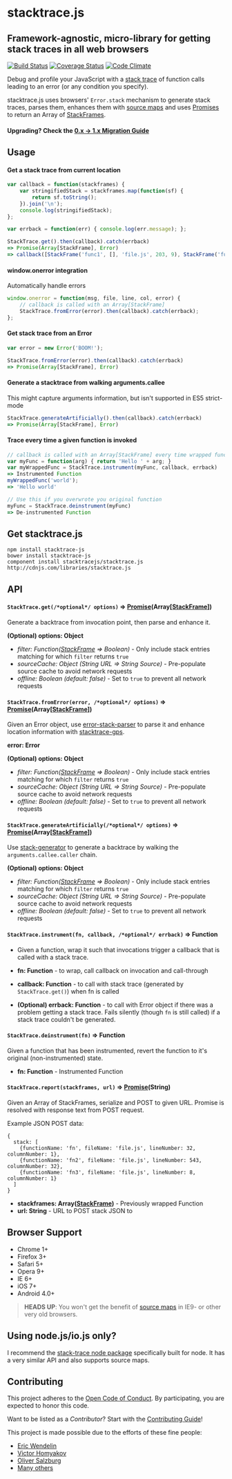 # stacktrace.js
## Framework-agnostic, micro-library for getting stack traces in all web browsers
[![Build Status](https://travis-ci.org/stacktracejs/stacktrace.js.svg?branch=master)](https://travis-ci.org/stacktracejs/stacktrace.js) [![Coverage Status](https://img.shields.io/coveralls/stacktracejs/stacktrace.js.svg)](https://coveralls.io/r/stacktracejs/stacktrace.js?branch=master) [![Code Climate](https://codeclimate.com/github/stacktracejs/stacktrace.js/badges/gpa.svg)](https://codeclimate.com/github/stacktracejs/stacktrace.js)

Debug and profile your JavaScript with a [stack trace](http://en.wikipedia.org/wiki/Stack_trace) of function calls leading to an error (or any condition you specify).

stacktrace.js uses browsers' `Error.stack` mechanism to generate stack traces, parses them, enhances them with 
[source maps](http://www.html5rocks.com/en/tutorials/developertools/sourcemaps/) and uses 
[Promises](https://developer.mozilla.org/en-US/docs/Web/JavaScript/Reference/Global_Objects/Promise)
to return an Array of [StackFrames](https://github.com/stacktracejs/stackframe).

#### Upgrading? Check the [0.x -> 1.x Migration Guide](http://www.stacktracejs.com/#!/docs/v0-migration-guide)

## Usage
#### Get a stack trace from current location
```js
var callback = function(stackframes) {
    var stringifiedStack = stackframes.map(function(sf) { 
        return sf.toString(); 
    }).join('\n'); 
    console.log(stringifiedStack); 
};

var errback = function(err) { console.log(err.message); };

StackTrace.get().then(callback).catch(errback)
=> Promise(Array[StackFrame], Error)
=> callback([StackFrame('func1', [], 'file.js', 203, 9), StackFrame('func2', [], 'http://localhost:3000/file.min.js', 1, 3284)])
```

#### window.onerror integration
Automatically handle errors
```js
window.onerror = function(msg, file, line, col, error) {
    // callback is called with an Array[StackFrame]
    StackTrace.fromError(error).then(callback).catch(errback);
};
```

#### Get stack trace from an Error
```js
var error = new Error('BOOM!'); 

StackTrace.fromError(error).then(callback).catch(errback)
=> Promise(Array[StackFrame], Error)
```

#### Generate a stacktrace from walking arguments.callee
This might capture arguments information, but isn't supported in ES5 strict-mode
```js
StackTrace.generateArtificially().then(callback).catch(errback)
=> Promise(Array[StackFrame], Error)
```

#### Trace every time a given function is invoked
```js
// callback is called with an Array[StackFrame] every time wrapped function is called
var myFunc = function(arg) { return 'Hello ' + arg; }
var myWrappedFunc = StackTrace.instrument(myFunc, callback, errback)
=> Instrumented Function
myWrappedFunc('world');
=> 'Hello world'

// Use this if you overwrote you original function
myFunc = StackTrace.deinstrument(myFunc)
=> De-instrumented Function
```

## Get stacktrace.js
```
npm install stacktrace-js
bower install stacktrace-js
component install stacktracejs/stacktrace.js
http://cdnjs.com/libraries/stacktrace.js
```

## API

#### `StackTrace.get(/*optional*/ options)` => [Promise](https://developer.mozilla.org/en-US/docs/Web/JavaScript/Reference/Global_Objects/Promise)(Array[[StackFrame](https://github.com/stacktracejs/stackframe)])
Generate a backtrace from invocation point, then parse and enhance it.

**(Optional) options: Object**
* *filter: Function([StackFrame](https://github.com/stacktracejs/stackframe) => Boolean)* - Only include stack entries matching for which `filter` returns `true` 
* *sourceCache: Object (String URL => String Source)* - Pre-populate source cache to avoid network requests
* *offline: Boolean (default: false)* - Set to `true` to prevent all network requests
 
#### `StackTrace.fromError(error, /*optional*/ options)` => [Promise](https://developer.mozilla.org/en-US/docs/Web/JavaScript/Reference/Global_Objects/Promise)(Array[[StackFrame](https://github.com/stacktracejs/stackframe)])
Given an Error object, use [error-stack-parser](https://github.com/stacktracejs/error-stack-parser)
to parse it and enhance location information with [stacktrace-gps](https://github.com/stacktracejs/stacktrace-gps).
 
**error: Error**

**(Optional) options: Object**
* *filter: Function([StackFrame](https://github.com/stacktracejs/stackframe) => Boolean)* - Only include stack entries matching for which `filter` returns `true`
* *sourceCache: Object (String URL => String Source)* - Pre-populate source cache to avoid network requests
* *offline: Boolean (default: false)* - Set to `true` to prevent all network requests
 
#### `StackTrace.generateArtificially(/*optional*/ options)` => [Promise](https://developer.mozilla.org/en-US/docs/Web/JavaScript/Reference/Global_Objects/Promise)(Array[[StackFrame](https://github.com/stacktracejs/stackframe)])
Use [stack-generator](https://github.com/stacktracejs/stack-generator) to generate a backtrace by walking the `arguments.callee.caller` chain.

**(Optional) options: Object**
* *filter: Function([StackFrame](https://github.com/stacktracejs/stackframe) => Boolean)* - Only include stack entries matching for which `filter` returns `true`
* *sourceCache: Object (String URL => String Source)* - Pre-populate source cache to avoid network requests
* *offline: Boolean (default: false)* - Set to `true` to prevent all network requests
 
#### `StackTrace.instrument(fn, callback, /*optional*/ errback)` => Function
* Given a function, wrap it such that invocations trigger a callback that is called with a stack trace.

* **fn: Function** - to wrap, call callback on invocation and call-through
* **callback: Function** - to call with stack trace (generated by `StackTrace.get()`) when fn is called
* **(Optional) errback: Function** - to call with Error object if there was a problem getting a stack trace. 
Fails silently (though `fn` is still called) if a stack trace couldn't be generated.
 
#### `StackTrace.deinstrument(fn)` => Function
Given a function that has been instrumented, revert the function to it's original (non-instrumented) state.

* **fn: Function** - Instrumented Function

#### `StackTrace.report(stackframes, url)` => [Promise](https://developer.mozilla.org/en-US/docs/Web/JavaScript/Reference/Global_Objects/Promise)(String)
Given an Array of StackFrames, serialize and POST to given URL. Promise is resolved with response text from POST request.

Example JSON POST data:
```
{
  stack: [
    {functionName: 'fn', fileName: 'file.js', lineNumber: 32, columnNumber: 1},
    {functionName: 'fn2', fileName: 'file.js', lineNumber: 543, columnNumber: 32},
    {functionName: 'fn3', fileName: 'file.js', lineNumber: 8, columnNumber: 1}
  ]
}
```

* **stackframes: Array([StackFrame](https://github.com/stacktracejs/stackframe))** - Previously wrapped Function
* **url: String** - URL to POST stack JSON to

## Browser Support
* Chrome 1+
* Firefox 3+
* Safari 5+
* Opera 9+
* IE 6+
* iOS 7+
* Android 4.0+

> **HEADS UP**: You won't get the benefit of [source maps](http://www.html5rocks.com/en/tutorials/developertools/sourcemaps/)
in IE9- or other very old browsers.

## Using node.js/io.js only? 
I recommend the [stack-trace node package](https://www.npmjs.com/package/stack-trace) specifically built for node. 
It has a very similar API and also supports source maps.

## Contributing
This project adheres to the [Open Code of Conduct](http://todogroup.org/opencodeofconduct/#stacktrace.js/me@eriwen.com). By participating, you are expected to honor this code.

Want to be listed as a *Contributor*? Start with the [Contributing Guide](https://github.com/stacktracejs/stacktrace.js/blob/master/CONTRIBUTING.md)!

This project is made possible due to the efforts of these fine people:

* [Eric Wendelin](http://www.eriwen.com)
* [Victor Homyakov](https://github.com/victor-homyakov)
* [Oliver Salzburg](https://github.com/oliversalzburg)
* [Many others](https://github.com/stacktracejs/stacktrace.js/graphs/contributors)
